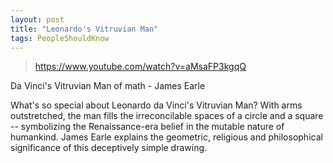 ```yaml
---
layout: post
title: "Leonardo's Vitruvian Man"
tags: PeopleShouldKnow
---
```

> https://www.youtube.com/watch?v=aMsaFP3kgqQ

Da Vinci's Vitruvian Man of math - James Earle

What's so special about Leonardo da Vinci's Vitruvian Man? With arms outstretched, the man fills the irreconcilable spaces of a circle and a square -- symbolizing the Renaissance-era belief in the mutable nature of humankind. James Earle explains the geometric, religious and philosophical significance of this deceptively simple drawing.